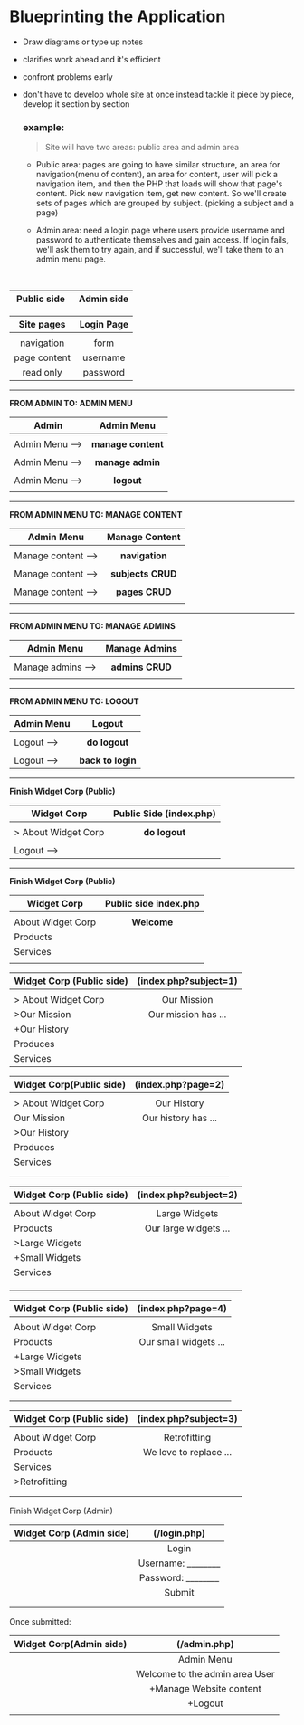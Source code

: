 # Blueprinting the Application

- Draw diagrams or type up notes
- clarifies work ahead and it's efficient
- confront problems early
- don't have to develop whole site at once instead
  tackle it piece by piece, develop it section by section

  ### example:

  > Site will have two areas: public area and admin area

  - Public area: pages are going to have similar structure, an area for  navigation(menu of content), an area
    for content, user will pick a navigation item, and then the PHP that loads will show that page's content.
    Pick new navigation item, get new content. So we'll create sets of pages which are grouped by subject.
    (picking a subject and a page)  

  - Admin area: need a login page where users provide username and password to authenticate themselves and
    gain access. If login fails, we'll ask them to try again, and if successful, we'll take them to an admin
    menu page.

<br />

|&nbsp;Public side  &nbsp; |Admin side                   |
|:--------:|:----------------:|

|Site pages               |Login Page                   |
|:---------------:          |:---------------------------:|
|                                                       |            
| navigation        |   form                      |            
| page content      |   username                  |            
| read only         |   password                  |            
  
  
 --- 
  

__**FROM ADMIN TO: ADMIN MENU**__

| Admin           |           Admin Menu         |
|------------     | :--------------------------: |
|                 |                              | 
| Admin Menu -->  |         **manage content**    |
|                 |                              |
| Admin Menu -->  |         **manage admin**     |
|                 |                              |
| Admin Menu -->  |         **logout**           |
|                 |                              |


---
  
__**FROM ADMIN MENU TO: MANAGE CONTENT**__

| Admin Menu          |       Manage Content         |
|------------         | :--------------------------: |
|                     |                              | 
| Manage content -->  |         **navigation**       |
|                     |                              |
| Manage content -->  |         **subjects CRUD**    |
|                     |                              |
| Manage content -->  |         **pages CRUD**       |
|                     |                              |


---


__**FROM ADMIN MENU TO: MANAGE ADMINS**__

| Admin Menu          |        Manage Admins         |
|------------         | :--------------------------: |
|                     |                              | 
| Manage admins  -->  |         **admins CRUD**      |
|                     |                              |



---



__**FROM ADMIN MENU TO: LOGOUT**__

| Admin Menu      |           Logout             |
|------------     | :--------------------------: |
|                 |                              | 
| Logout  -->     |         **do logout**        |
|                 |                              |  
| Logout  -->     |       **back to login**      |

  
---  


__**Finish Widget Corp  (Public)**__

| Widget Corp          |           Public Side (index.php)   |
|-------------         | :---------------------------------: |
|                      |                                     | 
| > About Widget Corp  |         **do logout**               |
|                      |                                     |  
| Logout  -->          |                 |

  
---  
  


__**Finish Widget Corp  (Public)**__


  |   Widget Corp          |     Public side index.php         |
  |----------------        | :-------------------------------: |
  |                        |                                   |
  |   About Widget Corp    |          **Welcome**              |
  |   Products             |                                   |
  |   Services             |                                   |
  |                        |                                   |

  


  
  

 
  | Widget Corp (Public side) | (index.php?subject=1)       |
  |-----------------------    | :--------------------------:|
  |                           |                             |
  |  > About Widget Corp      |    Our Mission              |
  |      >Our Mission         |    Our mission has ...      |
  |      +Our History         |                             |     
  |    Produces               |                             |
  |    Services               |                             |





  | Widget Corp(Public side)  | (index.php?page=2)          |
  |-----------------------    | :--------------------------:|
  |                           |                             |
  |  > About Widget Corp      |    Our History              |
  |      Our Mission          |    Our history has ...      |
  |      >Our History         |                             |     
  |    Produces               |                             |
  |    Services               |                             |
  |                           |                             |
  |                           |                             |




  | Widget Corp (Public side) | (index.php?subject=2)       |
  |-----------------------    | :--------------------------:|
  |                           |                             |
  |    About Widget Corp      |    Large Widgets            |
  |    Products               |    Our large widgets ...    |
  |       >Large Widgets      |                             |
  |      +Small Widgets       |                             |     
  |    Services               |                             |
  |                           |                             |
  |                           |                             |
  |                           |                             |



  


  |  Widget Corp (Public side)| (index.php?page=4)          |
  |-----------------------    | :--------------------------:|
  |                           |                             |
  |    About Widget Corp      |    Small Widgets            |
  |    Products               |    Our small widgets ...    |
  |       +Large Widgets      |                             |
  |       >Small Widgets      |                             |     
  |    Services               |                             |
  |                           |                             |
  |                           |                             |
 





  | Widget Corp (Public side) | (index.php?subject=3)       |
  |-----------------------    | :--------------------------:|
  |                           |                             |
  |    About Widget Corp      |    Retrofitting             |
  |    Products               |    We love to replace ...   |
  |    Services               |                             |
  |       >Retrofitting       |                             |
  |                           |                             |
  |                           |                             |




  Finish Widget Corp  (Admin)





  | Widget Corp (Admin side)| (/login.php)                       |
  |----------------         | :---------------------------------:|
  |                         |  Login                             |
  |                         |  Username: ________                |
  |                         |  Password: ________                |
  |                         |  Submit                            |
  |                         |                                    |
  |                         |                                    |



   Once submitted:

  | Widget Corp(Admin side)   |  (/admin.php)                      |
  |-----------------------    | :---------------------------------:|
  |                           |  Admin Menu                        |
  |                           |  Welcome to the admin area User    |
  |                           |     +Manage Website content        |
  |                           |     +Logout                        |
  |                           |                                    |
 
  
  
  
  
  
  
  
